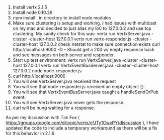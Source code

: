 1. Install vertx 2.1.5
2. Install node 0.10.29
3. npm install . in directory to install node modules
4. Make sure clustering is setup and working.  I had issues with multicast on my mac and decided to just alias my lo0 to 127.0.0.2 and use tcp clustering. My sanity check for this was:
vertx run VertxServer.java -cluster -cluster-host 127.0.0.1
vertx run vertx-responder.js -cluster -cluster-host 127.0.0.2
check netstat to make sure connection exists
curl http://localhost:9000 -D -
Should get a 200 w/ empty response back and see messages on both server and responder.
5. Start up test environment:
vertx run VertxServer.java -cluster -cluster-host 127.0.0.1
vertx run VertxEventBusServer.java  -cluster -cluster-host 127.0.0.2
node node-responder.js
6. curl http://localhost:9000
7. You will see VertxServer.java received the request
8. You will see that node-responder.js received an empty object {}.
9. You will see that VertxEventBusServer.java caught a handleSendOrPub event.
10. You will see VertxServer.java never gets the response.
11. curl will be hung waiting for a response.

As per my discussion with Tim Fox ( https://groups.google.com/d/topic/vertx/cfJTy1CwxPY/discussion ), I have updated the code to include a temporary workaround as there will be a fix for this behavior in 2.1.6.


